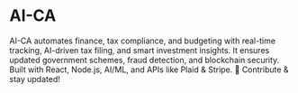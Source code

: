 # AI-CA
AI-CA automates finance, tax compliance, and budgeting with real-time tracking, AI-driven tax filing, and smart investment insights. It ensures updated government schemes, fraud detection, and blockchain security. Built with React, Node.js, AI/ML, and APIs like Plaid &amp; Stripe. 🚀 Contribute &amp; stay updated!
